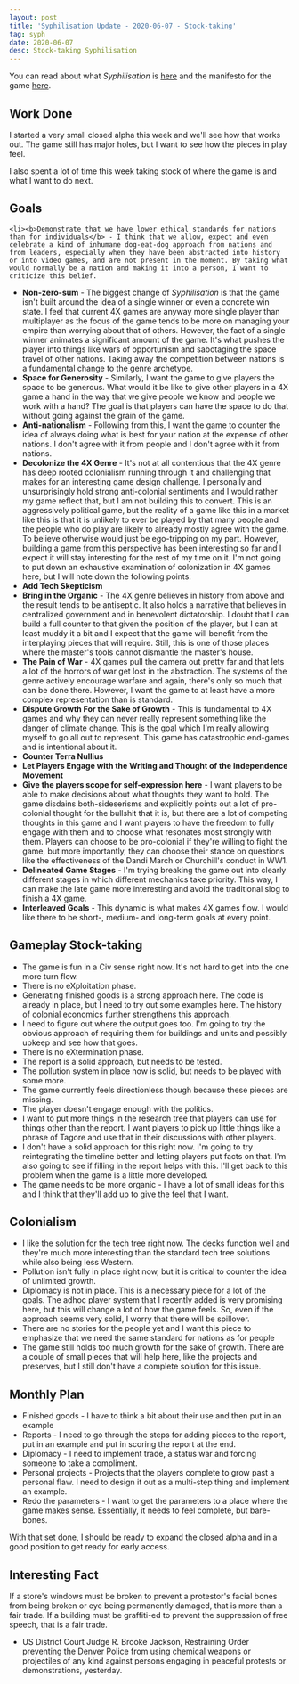 ```yaml
---
layout: post
title: 'Syphilisation Update - 2020-06-07 - Stock-taking'
tag: syph
date: 2020-06-07
desc: Stock-taking Syphilisation
---
```



You can read about what *Syphilisation* is [here](/blog/syph/announce) and the manifesto for the game [here](/blog/syph/newManifesto).

## Work Done

I started a very small closed alpha this week and we'll see how that works out. The game still has major holes, but I want to see how the pieces in play feel.


I also spent a lot of time this week taking stock of where the game is and what I want to do next.

## Goals

    <li><b>Demonstrate that we have lower ethical standards for nations than for individuals</b> - I think that we allow, expect and even celebrate a kind of inhumane dog-eat-dog approach from nations and from leaders, especially when they have been abstracted into history or into video games, and are not present in the moment. By taking what would normally be a nation and making it into a person, I want to criticize this belief.
- <b>Non-zero-sum</b> - The biggest change of *Syphilisation* is that the game isn't built around the idea of a single winner or even a concrete win state. I feel that current 4X games are anyway more single player than multiplayer as the focus of the game tends to be more on managing your empire than worrying about that of others. However, the fact of a single winner animates a significant amount of the game. It's what pushes the player into things like wars of opportunism and sabotaging the space travel of other nations. Taking away the competition between nations is a fundamental change to the genre archetype.
- <b>Space for Generosity</b> - Similarly, I want the game to give players the space to be generous. What would it be like to give other players in a 4X game a hand in the way that we give people we know and people we work with a hand? The goal is that players can have the space to do that without going against the grain of the game.
- <b>Anti-nationalism</b> - Following from this, I want the game to counter the idea of always doing what is best for your nation at the expense of other nations. I don't agree with it from people and I don't agree with it from nations.
    </li>
    <li><b>Decolonize the 4X Genre</b> - It's not at all contentious that the 4X genre has deep rooted colonialism running through it and challenging that makes for an interesting game design challenge. I personally and unsurprisingly hold strong anti-colonial sentiments and I would rather my game reflect that, but I am not building this to convert. This is an aggressively political game, but the reality of a game like this in a market like this is that it is unlikely to ever be played by that many people and the people who do play are likely to already mostly agree with the game. To believe otherwise would just be ego-tripping on my part. However, building a game from this perspective has been interesting so far and I expect it will stay interesting for the rest of my time on it. I'm not going to put down an exhaustive examination of colonization in 4X games here, but I will note down the following points:
- <b>Add Tech Skepticism</b>
- <b>Bring in the Organic</b> - The 4X genre believes in history from above and the result tends to be antiseptic. It also holds a narrative that believes in centralized government and in benevolent dictatorship. I doubt that I can build a full counter to that given the position of the player, but I can at least muddy it a bit and I expect that the game will benefit from the interplaying pieces that will require. Still, this is one of those places where the master's tools cannot dismantle the master's house.
- <b>The Pain of War</b> - 4X games pull the camera out pretty far and that lets a lot of the horrors of war get lost in the abstraction. The systems of the genre actively encourage warfare and again, there's only so much that can be done there. However, I want the game to at least have a more complex representation than is standard.
- <b>Dispute Growth For the Sake of Growth</b> - This is fundamental to 4X games and why they can never really represent something like the danger of climate change. This is the goal which I'm really allowing myself to go all out to represent. This game has catastrophic end-games and is intentional about it.
- <b>Counter Terra Nullius</b>
    </li>
    <li><b>Let Players Engage with the Writing and Thought of the Independence Movement</b>
- <b>Give the players scope for self-expression here</b> - I want players to be able to make decisions about what thoughts they want to hold. The game disdains both-sideserisms and explicitly points out a lot of pro-colonial thought for the bullshit that it is, but there are a lot of competing thoughts in this game and I want players to have the freedom to fully engage with them and to choose what resonates most strongly with them. Players can choose to be pro-colonial if they're willing to fight the game, but more importantly, they can choose their stance on questions like the effectiveness of the Dandi March or Churchill's conduct in WW1.</li>
- <b>Delineated Game Stages</b> - I'm trying breaking the game out into clearly different stages in which different mechanics take priority. This way, I can make the late game more interesting and avoid the traditional slog to finish a 4X game.
- <b>Interleaved Goals</b> - This dynamic is what makes 4X games flow. I would like there to be short-, medium- and long-term goals at every point.

## Gameplay Stock-taking
- The game is fun in a Civ sense right now. It's not hard to get into the one more turn flow.
  <li>There is no eXploitation phase.
- Generating finished goods is a strong approach here. The code is already in place, but I need to try out some examples here. The history of colonial economics further strengthens this approach.
- I need to figure out where the output goes too. I'm going to try the obvious approach of requiring them for buildings and units and possibly upkeep and see how that goes.
  </li>
  <li>There is no eXtermination phase.
- The report is a solid approach, but needs to be tested.
- The pollution system in place now is solid, but needs to be played with some more.
- The game currently feels directionless though because these pieces are missing.
    </li>
  <li>The player doesn't engage enough with the politics.
- I want to put more things in the research tree that players can use for things other than the report. I want players to pick up little things like a phrase of Tagore and use that in their discussions with other players.
- I don't have a solid approach for this right now. I'm going to try reintegrating the timeline better and letting players put facts on that. I'm also going to see if filling in the report helps with this. I'll get back to this problem when the game is a little more developed.
  </li>
- The game needs to be more organic - I have a lot of small ideas for this and I think that they'll add up to give the feel that I want.

## Colonialism
- I like the solution for the tech tree right now. The decks function well and they're much more interesting than the standard tech tree solutions while also being less Western.
- Pollution isn't fully in place right now, but it is critical to counter the idea of unlimited growth.
- Diplomacy is not in place. This is a necessary piece for a lot of the goals. The adhoc player system that I recently added is very promising here, but this will change a lot of how the game feels. So, even if the approach seems very solid, I worry that there will be spillover.
- There are no stories for the people yet and I want this piece to emphasize that we need the same standard for nations as for people
- The game still holds too much growth for the sake of growth. There are a couple of small pieces that will help here, like the projects and preserves, but I still don't have a complete solution for this issue.

## Monthly Plan
- Finished goods - I have to think a bit about their use and then put in an example
- Reports - I need to go through the steps for adding pieces to the report, put in an example and put in scoring the report at the end.
- Diplomacy - I need to implement trade, a status war and forcing someone to take a compliment.
- Personal projects - Projects that the players complete to grow past a personal flaw. I need to design it out as a multi-step thing and implement an example.
- Redo the parameters - I want to get the parameters to a place where the game makes sense. Essentially, it needs to feel complete, but bare-bones.


With that set done, I should be ready to expand the closed alpha and in a good position to get ready for early access.

## Interesting Fact

If a store's windows must be broken to prevent a protestor's facial bones from being broken or eye being permanently damaged, that is more than a fair trade. If a building must be graffiti-ed to prevent the suppression of free speech, that is a fair trade. 
  - US District Court Judge R. Brooke Jackson, Restraining Order preventing the Denver Police from using chemical weapons or projectiles of any kind against persons engaging in peaceful protests or demonstrations, yesterday.

